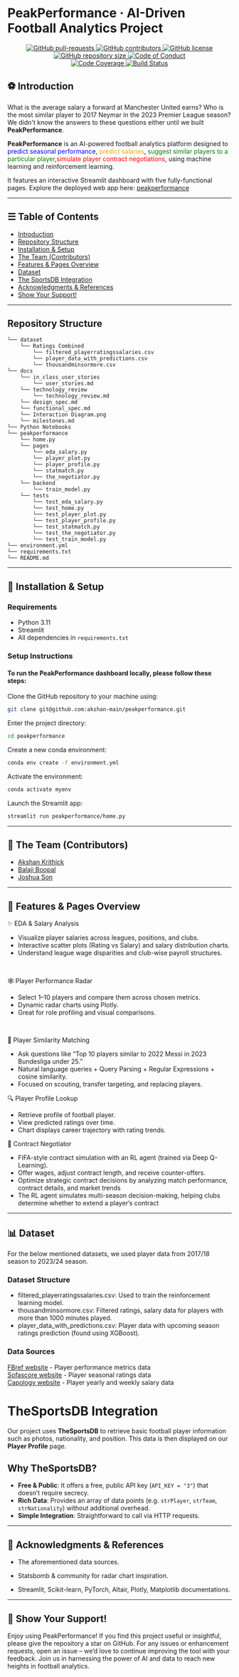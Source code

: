 # PeakPerformance · AI-Driven Football Analytics Project

<p align="center">
    <a href="https://github.com/akshan-main/peakperformance/pulls">
        <img src="https://img.shields.io/github/issues-pr/akshan-main/peakperformance.svg?style=for-the-badge&logo=opencollective" alt="GitHub pull-requests">
    </a>
    <a href="https://github.com/akshan-main/peakperformance/graphs/contributors">
        <img src="https://img.shields.io/github/contributors/akshan-main/peakperformance.svg?style=for-the-badge&logo=bandsintown" alt="GitHub contributors">
    </a>
    <a href="https://github.com/akshan-main/peakperformance/blob/master/LICENSE">
        <img src="https://img.shields.io/github/license/akshan-main/peakperformance?style=for-the-badge&logo=appveyor" alt="GitHub license">
    </a>
    <br>
    <a href="https://github.com/akshan-main/peakperformance">
        <img src="https://img.shields.io/github/repo-size/akshan-main/peakperformance?style=for-the-badge&logo=git" alt="GitHub repository size">
    </a>
    <a href="https://github.com/akshan-main/peakperformance/blob/main/CODE_OF_CONDUCT.md">
        <img src="https://img.shields.io/badge/code%20of-conduct-ff69b4.svg?style=for-the-badge&logo=crowdsource" alt="Code of Conduct">
    </a>
    <br>
    <a href="https://coveralls.io/github/akshan-main/peakperformance?branch=main" > 
        <img src="https://coveralls.io/repos/github/akshan-main/peakperformance/badge.svg?branch=main" alt="Code Coverage"> 
    </a>
    <a href="https://github.com/akshan-main/peakperformance/actions/workflows/python-app.yml">
        <img src="https://github.com/akshan-main/peakperformance/actions/workflows/python-app.yml/badge.svg?branch=main" alt="Build Status">
    </a>
</p>

## ⚽️ Introduction  

What is the average salary a forward at Manchester United earns? Who is the most similar player to 2017 Neymar in the 2023 Premier League season?  We didn't know the answers to these questions either until we built **PeakPerformance**.

**PeakPerformance** is an AI-powered football analytics platform designed to <span style="color:blue">predict seasonal performance</span>, <span style="color:orange">predict salaries</span>,<span style="color:green"> suggest similar players to a particular player</span>,<span style="color:red">simulate player contract negotiations</span>, using machine learning and reinforcement learning. 

It features an interactive Streamlit dashboard with five fully-functional pages.
Explore the deployed web app here: [peakperformance](https://peakperformance.streamlit.app/)

---

## ☰ Table of Contents

- [Introduction](#https://github.com/akshan-main/peakperformance#%EF%B8%8F-introduction)
- [Repository Structure](https://github.com/akshan-main/peakperformance#repository-structure)
- [Installation & Setup](https://github.com/akshan-main/peakperformance#-installation--setup)
- [The Team (Contributors)](https://github.com/akshan-main/peakperformance#-the-team-contributors)
- [Features & Pages Overview](https://github.com/akshan-main/peakperformance#-features--pages-overview)
- [Dataset](https://github.com/akshan-main/peakperformance#-dataset)
- [The SportsDB Integration](https://github.com/akshan-main/peakperformance#thesportsdb-integration)
- [Acknowledgments & References](https://github.com/akshan-main/peakperformance#-acknowledgments--references)
- [Show Your Support!](https://github.com/akshan-main/peakperformance#-show-your-support)

---

## Repository Structure
```plaintext
└── dataset
    └── Ratings Combined
        └── filtered_playerratingssalaries.csv
        └── player_data_with_predictions.csv
        └── thousandminsormore.csv
└── docs
    └── in_class_user_stories
        └── user_stories.md
    └── technology_review
        └── technology_review.md
    └── design_spec.md
    └── functional_spec.md
    └── Interaction Diagram.png
    └── milestones.md
└── Python Notebooks
└── peakperformance
    └── home.py
    └── pages
        └── eda_salary.py
        └── player_plot.py
        └── player_profile.py
        └── statmatch.py
        └── the_negotiator.py
    └── backend
        └── train_model.py
    └── tests
        └── test_eda_salary.py
        └── test_home.py
        └── test_player_plot.py
        └── test_player_profile.py
        └── test_statmatch.py
        └── test_the_negotiator.py
        └── test_train_model.py
└── environment.yml
└── requirements.txt
└── README.md

```

---

## 🚀 Installation & Setup

### Requirements
- Python 3.11
- Streamlit
- All dependencies in `requirements.txt`

### Setup Instructions
#### To run the PeakPerformance dashboard locally, please follow these steps:

Clone the GitHub repository to your machine using:

```bash
git clone git@github.com:akshan-main/peakperformance.git
```
Enter the project directory:
```bash
cd peakperformance
```
Create a new conda environment:
```bash
conda env create -f environment.yml
```
Activate the environment:
```bash
conda activate myenv
```
Launch the Streamlit app:
```bash
streamlit run peakperformance/home.py
```

---
## 👥 The Team (Contributors)
- [Akshan Krithick](https://github.com/akshan-main)
- [Balaji Boopal](https://github.com/balajiboopal)
- [Joshua Son](https://github.com/Joshuason55)
---
## 🧩 Features & Pages Overview
✨ EDA & Salary Analysis
- Visualize player salaries across leagues, positions, and clubs.
- Interactive scatter plots (Rating vs Salary) and salary distribution charts.
- Understand league wage disparities and club-wise payroll structures.
<br>

🕸️ Player Performance Radar
- Select 1–10 players and compare them across chosen metrics.
- Dynamic radar charts using Plotly.
- Great for role profiling and visual comparisons.
<br>

🎯 Player Similarity Matching
- Ask questions like “Top 10 players similar to 2022 Messi in 2023 Bundesliga under 25.”
- Natural language queries + Query Parsing + Regular Expressions + cosine similarity.
- Focused on scouting, transfer targeting, and replacing players.

🔍 Player Profile Lookup
- Retrieve profile of football player.
- View predicted ratings over time.
- Chart displays career trajectory with rating trends.

💼 Contract Negotiator
- FIFA-style contract simulation with an RL agent (trained via Deep Q-Learning).
- Offer wages, adjust contract length, and receive counter-offers.
- Optimize strategic contract decisions by analyzing match performance, contract details, and market trends
- The RL agent simulates multi-season decision-making, helping clubs determine whether to extend a player’s contract

---
## 📊 Dataset
For the below mentioned datasets, we used player data from 2017/18 season to 2023/24 season.

### Dataset Structure

- filtered_playerratingssalaries.csv: Used to train the reinforcement learning model.
- thousandminsormore.csv: Filtered ratings, salary data for players with more than 1000 minutes played.
- player_data_with_predictions.csv: Player data with upcoming season ratings prediction (found using XGBoost).
### Data Sources
[FBref website](https://fbref.com/en/) - Player performance metrics data
<br>
[Sofascore website](https://www.sofascore.com/) - Player seasonal ratings data
<br>
[Capology website](https://www.capology.com/) - Player yearly and weekly salary data

# TheSportsDB Integration

Our project uses **TheSportsDB** to retrieve basic football player information such as photos, nationality, and position. This data is then displayed on our **Player Profile** page.

## Why TheSportsDB?

- **Free & Public**: It offers a free, public API key (`API_KEY = "3"`) that doesn’t require secrecy.
- **Rich Data**: Provides an array of data points (e.g. `strPlayer`, `strTeam`, `strNationality`) without additional overhead.
- **Simple Integration**: Straightforward to call via HTTP requests.

---

## 📅 Acknowledgments & References

- The aforementioned data sources.

- Statsbomb & community for radar chart inspiration.

- Streamlit, Scikit-learn, PyTorch, Altair, Plotly, Matplotlib documentations.

---

## 🌟 Show Your Support!
Enjoy using PeakPerformance! If you find this project useful or insightful, please give the repository a star on GitHub. For any issues or enhancement requests, open an issue – we’d love to continue improving the tool with your feedback. Join us in harnessing the power of AI and data to reach new heights in football analytics.
